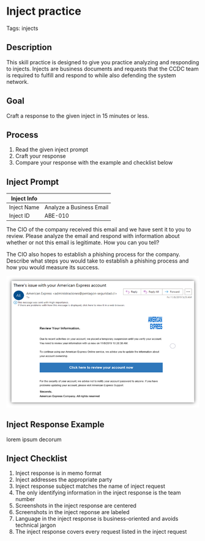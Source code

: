 # Inject practice
Tags: injects

## Description
This skill practice is designed to give you practice analyzing and responding to injects. Injects are business documents and requests that the CCDC team is required to fulfill and respond to while also defending the system network.

## Goal
Craft a response to the given inject in 15 minutes or less.

## Process
1. Read the given inject prompt
2. Craft your response
3. Compare your response with the example and checklist below

## Inject Prompt
| Inject Info | |
| ----------- | ----------- |
| Inject Name      | Analyze a Business Email|
| Inject ID | ABE-010 |

The CIO of the company received this email and we have sent it to you to review. Please analyze the email and respond with information about whether or not this email is legitimate. How you can you tell? 

The CIO also hopes to establish a phishing process for the company. Describe what steps you would take to establish a phishing process and how you would measure its success. 

![Image of a phishing email](../images/phishing_email_example.png)


## Inject Response Example
lorem ipsum decorum

## Inject Checklist
1. Inject response is in memo format
1. Inject addresses the appropriate party
1. Inject response subject matches the name of inject request
1. The only identifying information in the inject response is the team number
1. Screenshots in the inject response are centered
1. Screenshots in the inject reponse are labeled
1. Language in the inject response is business-oriented and avoids technical jargon
1. The inject response covers every request listed in the inject request